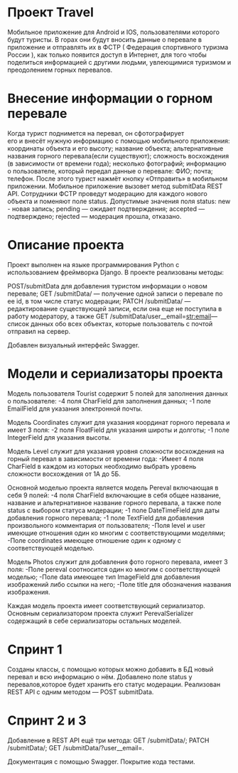# Проект Travel
Мобильное приложение для Android и IOS, пользователями которого будут туристы. 
В горах они будут вносить данные о перевале в приложение и отправлять их в ФСТР ( Федерация спортивного туризма России ), как только появится доступ в Интернет, 
для того чтобы поделиться информацией с другими людьми, увлеющимися туризмом и преодолением горных перевалов.

# Внесение информации о горном перевале
Когда турист поднимется на перевал, он сфотографирует его и внесёт нужную информацию с помощью мобильного приложения:
координаты объекта и его высоту;
название объекта;
альтернативные названия горного перевала(если существуют);
сложность восхождения (в зависимости от времени года);
несколько фотографий;
информацию о пользователе, который передал данные о перевале: 
ФИО;
почта;
телефон.
После этого турист нажмёт кнопку «Отправить» в мобильном приложении. Мобильное приложение вызовет метод submitData  REST API.
Сотрудники ФСТР проведут модерацию для каждого нового объекта и поменяют поле status.
Допустимые значения поля status:
new - новая запись;
pending — ожидает подтверждения;
accepted — подтверждено;
rejected — модерация прошла, отказано.

# Описание проекта
Проект выполнен на языке программирования Python с использованием фреймворка Django.
В проекте реализованы методы:

POST/submitData для добавления туристом информации о новом перевале;
GET /submitData/ — получение одной записи о перевале по ее id, в том числе статус модерации; 
PATCH /submitData/ — редактирование существующей записи, если она еще не поступила в работу модератору, а также 
GET /submitData/user__email=<str:email>— список данных обо всех объектах, которые пользователь с почтой отправил на сервер.

Добавлен визуальный интерфейс Swagger.

# Модели и сериализаторы проекта

Модель пользователя Tourist содержит 5 полей для заполнения данных о пользователе:
  -4 поля CharField для заполнения данных;
  -1 поле EmailField для указания электронной почты.

Модель Coordinates служит для указания координат горного перевала и имеет 3 поля:
  -2 поля FloatField для указания широты и долготы;
  -1 поле IntegerField для указания высоты.

Модель Level служит для указания уровня сложности восхождения на горный перевал в зависимости от времени года:
  -Имеет 4 поля CharField в каждом из которых необходимо выбрать уровень сложности восхождения от 1А до 5Б.

Основной моделью проекта является модель Pereval включающая в себя 9 полей:
  -4 поля CharField включающие в себя общее название, название и альтернативное название горного перевала, а также поле status с выбором статуса модерации;
  -1 поле DateTimeField для даты добавления горного перевала;
  -1 поле TextField для добавления произвольного комментария от пользователя;
  -Поля level и user имеющие отношения один ко многим с соответствующими моделями;
  -Поле coordinates имеющее отношение один к одному с соответствующей моделью.

Модель Photos служит для добавления фото горного перевала, имеет 3 поля:
  -Поле pereval соотносится один ко многим с соответствующей моделью;
  -Поле data имеющее тип ImageField для добавления изображений либо ссылки на него;
  -Поле title для обозначения названия изображения.

Каждая модель проекта имеет соответствующий сериализатор. Основным сериализатором проекта служит PerevalSerializer содержащий в себе сериализаторы остальных моделей.

# Спринт 1
Созданы классы, с помощью которых можно добавить в БД новый перевал и всю информацию о нём.
Добавлено поле status у перевалов,которое будет хранить его статус модерации. 
Реализован REST API c одним методом — POST submitData.

# Спринт 2 и 3

Добавление в REST API ещё три метода:
GET /submitData/<id>;
PATCH /submitData/<id>; 
GET /submitData/?user__email=<email>.

Документация с помощью Swagger.
Покрытие кода тестами.
